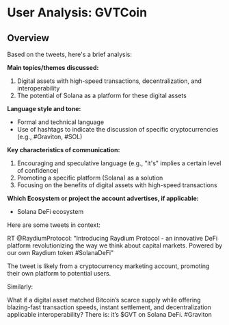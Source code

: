 # User Analysis: GVTCoin

## Overview

Based on the tweets, here's a brief analysis:

**Main topics/themes discussed:**

1. Digital assets with high-speed transactions, decentralization, and interoperability
2. The potential of Solana as a platform for these digital assets

**Language style and tone:**

* Formal and technical language
* Use of hashtags to indicate the discussion of specific cryptocurrencies (e.g., #Graviton, #SOL)

**Key characteristics of communication:**

1. Encouraging and speculative language (e.g., "it's" implies a certain level of confidence)
2. Promoting a specific platform (Solana) as a solution
3. Focusing on the benefits of digital assets with high-speed transactions

**Which Ecosystem or project the account advertises, if applicable:**

* Solana DeFi ecosystem

Here are some tweets in context:

RT @RaydiumProtocol: "Introducing Raydium Protocol - an innovative DeFi platform revolutionizing the way we think about capital markets. Powered by our own Raydium token #SolanaDeFi"

The tweet is likely from a cryptocurrency marketing account, promoting their own platform to potential users.

Similarly:

What if a digital asset matched Bitcoin’s scarce supply while offering blazing-fast transaction speeds, instant settlement, and decentralization applicable interoperability? There is: it’s $GVT on Solana DeFi. #Graviton